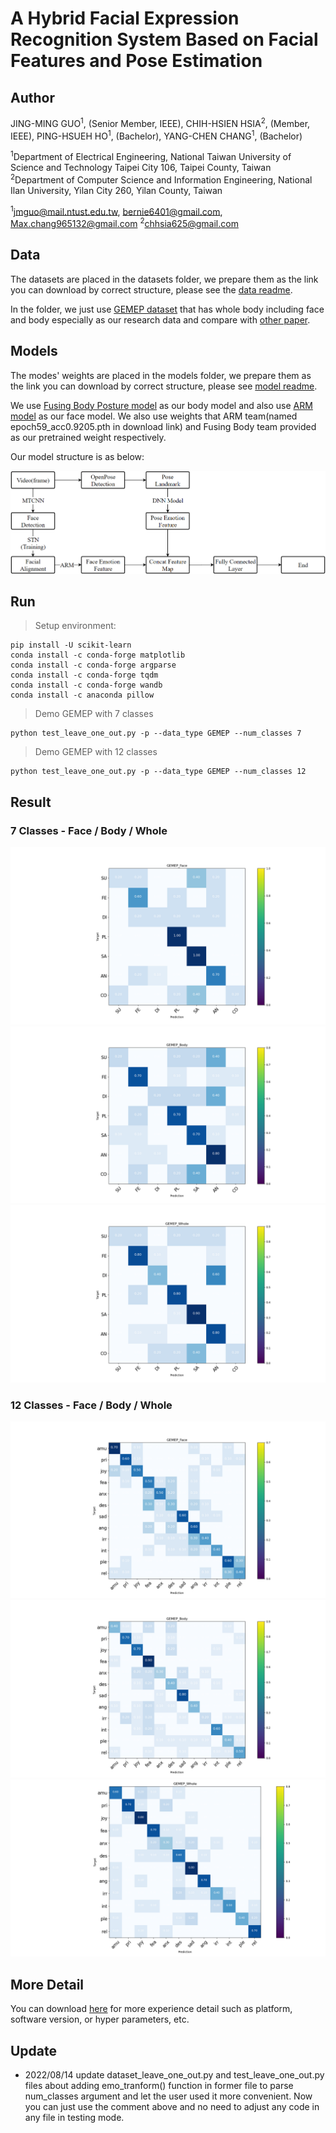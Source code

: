 # A Hybrid Facial Expression Recognition System Based on Facial Features and Pose Estimation

## Author
JING-MING GUO<sup>1</sup>, (Senior Member, IEEE), CHIH-HSIEN HSIA<sup>2</sup>,  (Member, IEEE), PING-HSUEH HO<sup>1</sup>, (Bachelor), YANG-CHEN CHANG<sup>1</sup>, (Bachelor)

<sup>1</sup>Department of Electrical Engineering, National Taiwan University of Science and Technology
Taipei City 106, Taipei County, Taiwan
<sup>2</sup>Department of Computer Science and Information Engineering, National Ilan University, Yilan City 260, Yilan County, Taiwan

<sup>1</sup>jmguo@mail.ntust.edu.tw, bernie6401@gmail.com, Max.chang965132@gmail.com
<sup>2</sup>chhsia625@gmail.com

## Data
The datasets are placed in the datasets folder, we prepare them as the link you can download by correct structure, please see the [data readme](datasets/README.txt).

In the folder, we just use [GEMEP dataset](https://www.unige.ch/cisa/gemep) that has whole body including face and body especially as our research data and compare with [other paper](https://ieeexplore.ieee.org/abstract/document/8769871).

## Models
The modes' weights are placed in the models folder, we prepare them as the link you can download by correct structure, please see [model readme](models/README.txt).

We use [Fusing Body Posture model](https://github.com/filby89/body-face-emotion-recognition) as our body model and also use [ARM model](https://github.com/JiaweiShiCV/Amend-Representation-Module) as our face model. We also use  weights that ARM team(named epoch59_acc0.9205.pth in download link) and Fusing Body team provided as our pretrained weight respectively.

Our model structure is as below:

<img src="./models/model_structure.png" alt="IMG1" style="zoom:75%;" />

## Run
> Setup environment:

```
pip install -U scikit-learn
conda install -c conda-forge matplotlib
conda install -c conda-forge argparse
conda install -c conda-forge tqdm
conda install -c conda-forge wandb
conda install -c anaconda pillow
```

> Demo GEMEP with 7 classes
```
python test_leave_one_out.py -p --data_type GEMEP --num_classes 7
```
> Demo GEMEP with 12 classes
```
python test_leave_one_out.py -p --data_type GEMEP --num_classes 12
```

## Result
### 7 Classes - Face / Body / Whole
<img src="./Confusion_matrix/GEMEP_Face7_acc0.66.png"/>
<img src="./Confusion_matrix/GEMEP_Body7_acc0.5833.png"/>
<img src="./Confusion_matrix/GEMEP_Whole7_acc0.6734.png"/>

### 12 Classes - Face / Body / Whole
<img src="./Confusion_matrix/GEMEP_Face12_acc0.5083.png"/>
<img src="./Confusion_matrix/GEMEP_Body12_acc0.525.png"/>
<img src="./Confusion_matrix/GEMEP_Whole12_acc0.6.png"/>

## More Detail
You can download [here](./A_Hybrid_Facial_Expression_Recognition_System_Based_on_Facial_Features_and_Pose_Estimation.pdf) for more experience detail such as platform, software version, or hyper parameters, etc.


## Update
* 2022/08/14 update dataset_leave_one_out.py and test_leave_one_out.py files about adding emo_tranform() function in former file to parse num_classes argument and let the user used it more convenient. Now you can just use the comment above and no need to adjust any code in any file in testing mode.
